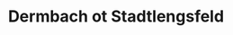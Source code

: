 ---
title: Dermbach ot Stadtlengsfeld
url: /dermbach-ot-stadtlengsfeld/
latitude: 50.78
longitude: 10.13
---